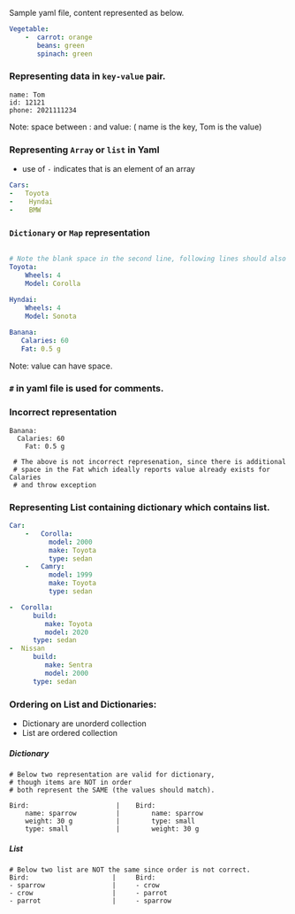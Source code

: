 
Sample yaml file, content represented as below. 
  
```yaml
Vegetable:
    -  carrot: orange
       beans: green
       spinach: green

```
### Representing data in __`key-value`__ pair.

```
name: Tom
id: 12121
phone: 2021111234
```
  Note: space between : and value: ( name is the key, Tom is the value)
  
### Representing __`Array`__ or __`list`__ in Yaml
 -  use of `-` indicates that is an element of an array

```yaml
Cars:
-   Toyota
-    Hyndai
-    BMW
```

### __`Dictionary`__ or __`Map`__ representation

```yaml

# Note the blank space in the second line, following lines should also had.
Toyota:
    Wheels: 4
    Model: Corolla
    
Hyndai:
    Wheels: 4
    Model: Sonota
```

```yaml
Banana:
   Calaries: 60
   Fat: 0.5 g
```
 Note: value can have space.
 
 ### `#` in yaml file is used for comments.
 
 ### Incorrect representation
 ```
 Banana:
   Calaries: 60
     Fat: 0.5 g
     
  # The above is not incorrect represenation, since there is additional
  # space in the Fat which ideally reports value already exists for Calaries
  # and throw exception
 ```
 
### Representing List containing dictionary which contains list. 
 ```yaml
 Car:
     -   Corolla:
           model: 2000
           make: Toyota
           type: sedan
     -   Camry:
           model: 1999
           make: Toyota
           type: sedan
 ```

```yaml
-  Corolla:
      build: 
         make: Toyota
         model: 2020
      type: sedan
-  Nissan
      build:
         make: Sentra
         model: 2000
      type: sedan
```

### Ordering on List and Dictionaries:
   - Dictionary are unorderd collection
   - List are ordered collection
   
 ##### Dictionary  
```
# Below two representation are valid for dictionary, 
# though items are NOT in order 
# both represent the SAME (the values should match).

Bird:                      |    Bird:        
    name: sparrow          |        name: sparrow
    weight: 30 g           |        type: small
    type: small            |        weight: 30 g
```

##### List
```
# Below two list are NOT the same since order is not correct.
Bird:                     |     Bird:
- sparrow                 |     - crow     
- crow                    |     - parrot
- parrot                  |     - sparrow
```
